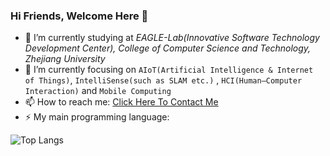 ### Hi Friends, Welcome Here 👋
- 🔭 I’m currently studying at *EAGLE-Lab(Innovative Software Technology Development Center), College of Computer Science and Technology, Zhejiang University*
- 🌱 I’m currently focusing on `AIoT(Artificial Intelligence & Internet of Things)`, `IntelliSense(such as SLAM etc.)` , `HCI(Human–Computer Interaction)` and `Mobile Computing` <!--`Ubiquitous Computing`, `Embedded Systems` and `Edge Computing` -->
- 📫 How to reach me: [Click Here To Contact Me](mailto:aspxcor@gmail.com)
- ⚡ My main programming language: 

![Top Langs](https://github-readme-stats.vercel.app/api/top-langs/?username=aspxcor&hide=jupyter%20notebook,javascript&langs_count=10&layout=compact)

<!--
**aspxcor/aspxcor** is a ✨ _special_ ✨ repository because its `README.md` (this file) appears on your GitHub profile.

Here are some ideas to get you started:

- 🔭 I’m currently working on ...
- 🌱 I’m currently learning ...
- 👯 I’m looking to collaborate on ...
- 🤔 I’m looking for help with ...
- 💬 Ask me about ...
- 📫 How to reach me: ...
- 😄 Pronouns: ...
- ⚡ Fun fact: ...
-->
